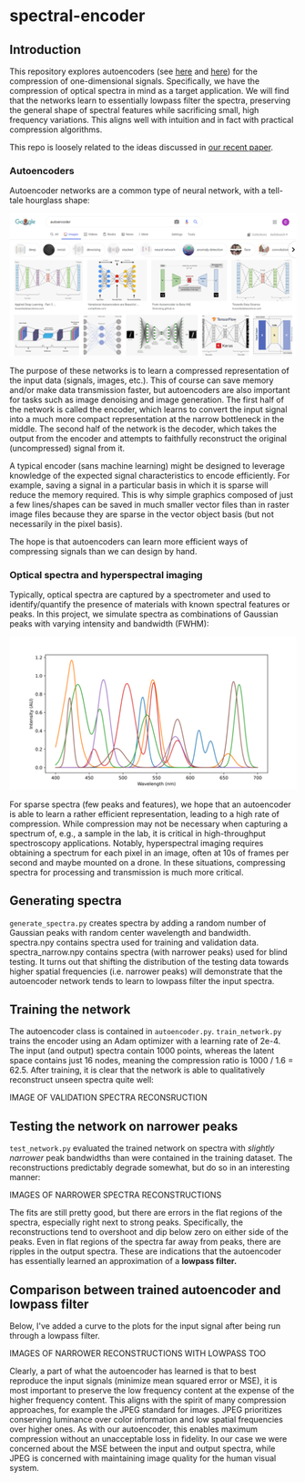 # spectral-encoder
## Introduction
This repository explores autoencoders (see [here](https://www.jeremyjordan.me/autoencoders/#:~:text=Autoencoders%20are%20an%20unsupervised%20learning,representation%20of%20the%20original%20input.) and [here](https://www.deeplearningbook.org/contents/autoencoders.html)) for the compression of one-dimensional signals. Specifically, we have the compression of optical spectra in mind as a target application. We will find that the networks learn to essentially lowpass filter the spectra, preserving the general shape of spectral features while sacrificing small, high frequency variations. This aligns well with intuition and in fact with practical compression algorithms.

This repo is loosely related to the ideas discussed in [our recent paper](https://arxiv.org/abs/2012.00878).

### Autoencoders
Autoencoder networks are a common type of neural network, with a tell-tale hourglass shape:

![Examples of autoencoders](/images/autoencoder_architectures.png)

The purpose of these networks is to learn a compressed representation of the input data (signals, images, etc.). This of course can save memory and/or make data transmission faster, but autoencoders are also important for tasks such as image denoising and image generation. The first half of the network is called the encoder, which learns to convert the input signal into a much more compact representation at the narrow bottleneck in the middle. The second half of the network is the decoder, which takes the output from the encoder and attempts to faithfully reconstruct the original (uncompressed) signal from it.

A typical encoder (sans machine learning) might be designed to leverage knowledge of the expected signal characteristics to encode efficiently. For example, saving a signal in a particular basis in which it is sparse will reduce the memory required. This is why simple graphics composed of just a few lines/shapes can be saved in much smaller vector files than in raster image files because they are sparse in the vector object basis (but not necessarily in the pixel basis).

The hope is that autoencoders can learn more efficient ways of compressing signals than we can design by hand.

### Optical spectra and hyperspectral imaging
Typically, optical spectra are captured by a spectrometer and used to identify/quantify the presence of materials with known spectral features or peaks. In this project, we simulate spectra as combinations of Gaussian peaks with varying intensity and bandwidth (FWHM):

![Examples of simulated spectra](/images/spectra.svg)

For sparse spectra (few peaks and features), we hope that an autoencoder is able to learn a rather efficient representation, leading to a high rate of compression. While compression may not be necessary when capturing a spectrum of, e.g., a sample in the lab, it is critical in high-throughput spectroscopy applications. Notably, hyperspectral imaging requires obtaining a spectrum for each pixel in an image, often at 10s of frames per second and maybe mounted on a drone. In these situations, compressing spectra for processing and transmission is much more critical.

## Generating spectra
`generate_spectra.py` creates spectra by adding a random number of Gaussian peaks with random center wavelength and bandwidth. spectra.npy contains spectra used for training and validation data. spectra_narrow.npy contains spectra (with narrower peaks) used for blind testing. It turns out that shifting the distribution of the testing data towards higher spatial frequencies (i.e. narrower peaks) will demonstrate that the autoencoder network tends to learn to lowpass filter the input spectra.

## Training the network
The autoencoder class is contained in `autoencoder.py`. `train_network.py` trains the encoder using an Adam optimizer with a learning rate of 2e-4. The input (and output) spectra contain 1000 points, whereas the latent space contains just 16 nodes, meaning the compression ratio is 1000 / 1.6 = 62.5.  After training, it is clear that the network is able to qualitatively reconstruct unseen spectra quite well:

IMAGE OF VALIDATION SPECTRA RECONSRUCTION

## Testing the network on narrower peaks
`test_network.py` evaluated the trained network on spectra with *slightly narrower* peak bandwidths than were contained in the training dataset. The reconstructions predictably degrade somewhat, but do so in an interesting manner:

IMAGES OF NARROWER SPECTRA RECONSTRUCTIONS

The fits are still pretty good, but there are errors in the flat regions of the spectra, especially right next to strong peaks. Specifically, the reconstructions tend to overshoot and dip below zero on either side of the peaks. Even in flat regions of the spectra far away from peaks, there are ripples in the output spectra. These are indications that the autoencoder has essentially learned an approximation of a **lowpass filter.**

## Comparison between trained autoencoder and lowpass filter
Below, I've added a curve to the plots for the input signal after being run through a lowpass filter.

IMAGES OF NARROWER RECONSTRUCTIONS WITH LOWPASS TOO

Clearly, a part of what the autoencoder has learned is that to best reproduce the input signals (minimize mean squared error or MSE), it is most important to preserve the low frequency content at the expense of the higher frequency content. This aligns with the spirit of many compression approaches, for example the JPEG standard for images. JPEG prioritizes conserving luminance over color information and low spatial frequencies over higher ones. As with our autoencoder, this enables maximum compression without an unacceptable loss in fidelity. In our case we were concerned about the MSE between the input and output spectra, while JPEG is concerned with maintaining image quality for the human visual system.
